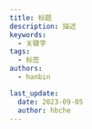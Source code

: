 ```yaml
---
title: 标题
description: 描述
keywords:
  - 关键字
tags:
  - 标签
authors:
  - hanbin

last_update:
  date: 2023-09-05
  author: hbche
---
```

